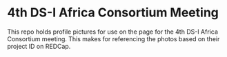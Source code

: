 # 4th DS-I Africa Consortium Meeting

This repo holds profile pictures for use on the page for the 4th DS-I Africa Consortium meeting. This makes for referencing the photos based on their project ID on REDCap.
